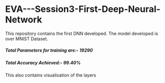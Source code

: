 # EVA---Session3-First-Deep-Neural-Network
This repository contains the first DNN developed. The model developed is over MNIST Dataset. 
##### Total Parameters for training are:- 19290
##### Total Accuracy Achieved:- 99.40%
This also contains visualisation of the layers

